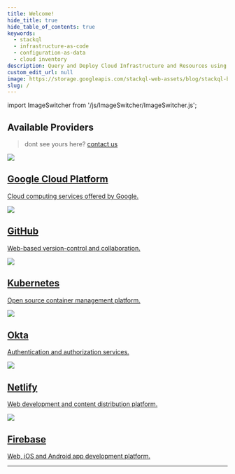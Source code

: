 ```yaml
---
title: Welcome!
hide_title: true
hide_table_of_contents: true
keywords:
  - stackql
  - infrastructure-as-code
  - configuration-as-data
  - cloud inventory
description: Query and Deploy Cloud Infrastructure and Resources using SQL
custom_edit_url: null
image: https://storage.googleapis.com/stackql-web-assets/blog/stackql-blog-post-featured-image.png
slug: /
---
```


import ImageSwitcher from '/js/ImageSwitcher/ImageSwitcher.js';

<ImageSwitcher 
lightImageSrc="/img/stackql-banner.png"
darkImageSrc="/img/stackql-banner-darkbg.png"
alttext="StackQL"/>

## Available Providers

> dont see yours here? [contact us](/contact)

<section class="row list">
  <article class="col col--4 margin-bottom--lg">
    <a class="card padding--lg cardContainer" href="/providers/google/">
      <div class="row">
      <div class="col col--2"><img src="/img/providers/google.png" /></div>
      <div class="col col--10"><h2 class="text--truncate cardTitle" title="Google Cloud Platform">Google Cloud Platform</h2></div>  
      </div>
      <p class="text--truncate cardDescription">Cloud computing services offered by Google.</p>
    </a>
  </article>
  <article class="col col--4 margin-bottom--lg">
    <a class="card padding--lg cardContainer" href="/providers/github/">
      <div class="row">
      <div class="col col--2"><img src="/img/providers/github.png" /></div>
      <div class="col col--10"><h2 class="text--truncate cardTitle" title="GitHub">GitHub</h2></div>  
      </div>
      <p class="text--truncate cardDescription">Web-based version-control and collaboration.</p>
    </a>
  </article>
  <article class="col col--4 margin-bottom--lg">
    <a class="card padding--lg cardContainer" href="/providers/kubernetes/">
      <div class="row">
      <div class="col col--2"><img src="/img/providers/kubernetes.png" /></div>
      <div class="col col--10"><h2 class="text--truncate cardTitle" title="Kubernetes">Kubernetes</h2></div>  
      </div>
      <p class="text--truncate cardDescription">Open source container management platform.</p>
    </a>
  </article>
  <article class="col col--4 margin-bottom--lg">
    <a class="card padding--lg cardContainer" href="/providers/okta/">
      <div class="row">
      <div class="col col--2"><img src="/img/providers/okta.png" /></div>
      <div class="col col--10"><h2 class="text--truncate cardTitle" title="Okta">Okta</h2></div>  
      </div>
      <p class="text--truncate cardDescription">Authentication and authorization services.</p>
    </a>
  </article>
  <article class="col col--4 margin-bottom--lg">
    <a class="card padding--lg cardContainer" href="/providers/netlify/">
      <div class="row">
      <div class="col col--2"><img src="/img/providers/netlify.png" /></div>
      <div class="col col--10"><h2 class="text--truncate cardTitle" title="Netlify">Netlify</h2></div>  
      </div>
      <p class="text--truncate cardDescription">Web development and content distribution platform.</p>
    </a>
  </article>
  <article class="col col--4 margin-bottom--lg">
    <a class="card padding--lg cardContainer" href="/providers/firebase/">
      <div class="row">
      <div class="col col--2"><img src="/img/providers/firebase.png" /></div>
      <div class="col col--10"><h2 class="text--truncate cardTitle" title="Firebase">Firebase</h2></div>  
      </div>
      <p class="text--truncate cardDescription">Web, iOS and Android app development platform.</p>
    </a>
  </article>
</section>

---


